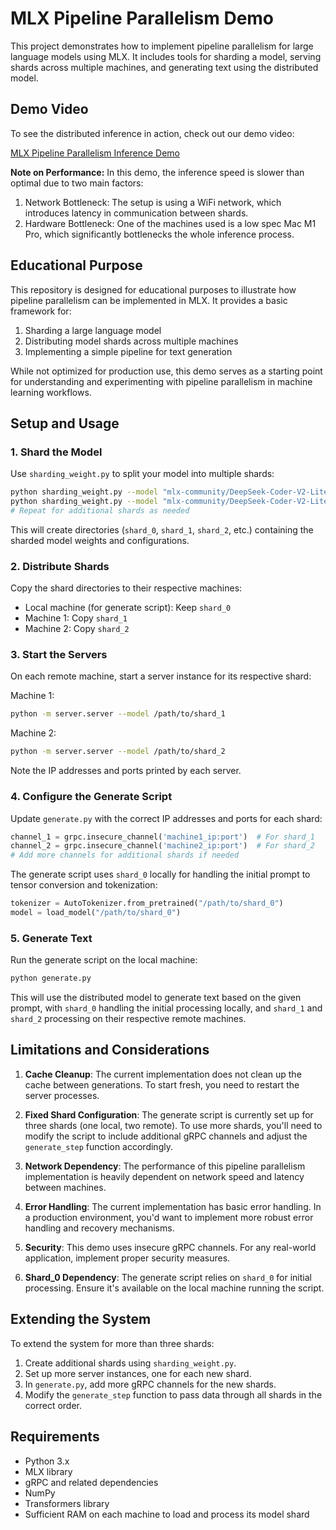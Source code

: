 # MLX Pipeline Parallelism Demo

This project demonstrates how to implement pipeline parallelism for large language models using MLX. It includes tools for sharding a model, serving shards across multiple machines, and generating text using the distributed model.

## Demo Video

To see the distributed inference in action, check out our demo video:

[MLX Pipeline Parallelism Inference Demo](https://www.youtube.com/watch?v=AgiqBfpkslI)

**Note on Performance:** In this demo, the inference speed is slower than optimal due to two main factors:

1. Network Bottleneck: The setup is using a WiFi network, which introduces latency in communication between shards.
2. Hardware Bottleneck: One of the machines used is a low spec Mac M1 Pro, which significantly bottlenecks the whole inference process.

## Educational Purpose

This repository is designed for educational purposes to illustrate how pipeline parallelism can be implemented in MLX. It provides a basic framework for:

1. Sharding a large language model
2. Distributing model shards across multiple machines
3. Implementing a simple pipeline for text generation

While not optimized for production use, this demo serves as a starting point for understanding and experimenting with pipeline parallelism in machine learning workflows.

## Setup and Usage

### 1. Shard the Model

Use `sharding_weight.py` to split your model into multiple shards:

```bash
python sharding_weight.py --model "mlx-community/DeepSeek-Coder-V2-Lite-Instruct-4bit-mlx" --output_dir shard_0 --start_layer 0 --end_layer 14 --total_layers 27
python sharding_weight.py --model "mlx-community/DeepSeek-Coder-V2-Lite-Instruct-4bit-mlx" --output_dir shard_1 --start_layer 14 --end_layer 27 --total_layers 27
# Repeat for additional shards as needed
```

This will create directories (`shard_0`, `shard_1`, `shard_2`, etc.) containing the sharded model weights and configurations.

### 2. Distribute Shards

Copy the shard directories to their respective machines:

- Local machine (for generate script): Keep `shard_0`
- Machine 1: Copy `shard_1`
- Machine 2: Copy `shard_2`

### 3. Start the Servers

On each remote machine, start a server instance for its respective shard:

Machine 1:

```bash
python -m server.server --model /path/to/shard_1
```

Machine 2:

```bash
python -m server.server --model /path/to/shard_2
```

Note the IP addresses and ports printed by each server.

### 4. Configure the Generate Script

Update `generate.py` with the correct IP addresses and ports for each shard:

```python
channel_1 = grpc.insecure_channel('machine1_ip:port')  # For shard_1
channel_2 = grpc.insecure_channel('machine2_ip:port')  # For shard_2
# Add more channels for additional shards if needed
```

The generate script uses `shard_0` locally for handling the initial prompt to tensor conversion and tokenization:

```python
tokenizer = AutoTokenizer.from_pretrained("/path/to/shard_0")
model = load_model("/path/to/shard_0")
```

### 5. Generate Text

Run the generate script on the local machine:

```bash
python generate.py
```

This will use the distributed model to generate text based on the given prompt, with `shard_0` handling the initial processing locally, and `shard_1` and `shard_2` processing on their respective remote machines.

## Limitations and Considerations

1. **Cache Cleanup**: The current implementation does not clean up the cache between generations. To start fresh, you need to restart the server processes.

2. **Fixed Shard Configuration**: The generate script is currently set up for three shards (one local, two remote). To use more shards, you'll need to modify the script to include additional gRPC channels and adjust the `generate_step` function accordingly.

3. **Network Dependency**: The performance of this pipeline parallelism implementation is heavily dependent on network speed and latency between machines.

4. **Error Handling**: The current implementation has basic error handling. In a production environment, you'd want to implement more robust error handling and recovery mechanisms.

5. **Security**: This demo uses insecure gRPC channels. For any real-world application, implement proper security measures.

6. **Shard_0 Dependency**: The generate script relies on `shard_0` for initial processing. Ensure it's available on the local machine running the script.

## Extending the System

To extend the system for more than three shards:

1. Create additional shards using `sharding_weight.py`.
2. Set up more server instances, one for each new shard.
3. In `generate.py`, add more gRPC channels for the new shards.
4. Modify the `generate_step` function to pass data through all shards in the correct order.

## Requirements

- Python 3.x
- MLX library
- gRPC and related dependencies
- NumPy
- Transformers library
- Sufficient RAM on each machine to load and process its model shard
